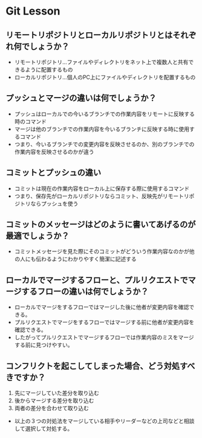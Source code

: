 # Git Lesson

## リモートリポジトリとローカルリポジトリとはそれぞれ何でしょうか？
- リモートリポジトリ…ファイルやディレクトリをネット上で複数人と共有できるように配置するもの
- ローカルリポジトリ…個人のPC上にファイルやディレクトリを配置するもの


## プッシュとマージの違いは何でしょうか？
- プッシュはローカルでの今いるブランチでの作業内容をリモートに反映する時のコマンド
- マージは他のブランチでの作業内容を今いるブランチに反映する時に使用するコマンド
- つまり、今いるブランチでの変更内容を反映させるのか、別のブランチでの作業内容を反映させるのかが違う

## コミットとプッシュの違い
- コミットは現在の作業内容をローカル上に保存する際に使用するコマンド
- つまり、保存先がローカルリポジトリならコミット、反映先がリモートリポジトリならプッシュを使う

## コミットのメッセージはどのように書いてあげるのが最適でしょうか？
- コミットメッセージを見た際にそのコミットがどういう作業内容なのかが他の人にも伝わるようにわかりやすく簡潔に記述する


## ローカルでマージするフローと、プルリクエストでマージするフローの違いは何でしょうか？
- ローカルでマージをするフローではマージした後に他者が変更内容を確認できる。
- プルリクエストでマージをするフローではマージする前に他者が変更内容を確認できる。
- したがってプルリクエストでマージするフローでは作業内容のミスをマージする前に見つけやすい。


## コンフリクトを起こしてしまった場合、どう対処すべきですか？
1. 先にマージしていた差分を取り込む
2. 後からマージする差分を取り込む
3. 両者の差分を合わせて取り込む

- 以上の３つの対処法をマージしている相手やリーダーなどの上司などと相談して選択して対処する。

